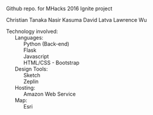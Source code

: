 
Github repo. for MHacks 2016 Ignite project

Christian Tanaka
Nasir Kasuma
David Latva
Lawrence Wu

Technology involved:  
&nbsp;&nbsp;&nbsp;&nbsp;&nbsp;&nbsp;Languages:  
&nbsp;&nbsp;&nbsp;&nbsp;&nbsp;&nbsp;&nbsp;&nbsp;&nbsp;&nbsp;&nbsp;&nbsp;Python (Back-end)  
&nbsp;&nbsp;&nbsp;&nbsp;&nbsp;&nbsp;&nbsp;&nbsp;&nbsp;&nbsp;&nbsp;&nbsp;Flask  
&nbsp;&nbsp;&nbsp;&nbsp;&nbsp;&nbsp;&nbsp;&nbsp;&nbsp;&nbsp;&nbsp;&nbsp;Javascript  
&nbsp;&nbsp;&nbsp;&nbsp;&nbsp;&nbsp;&nbsp;&nbsp;&nbsp;&nbsp;&nbsp;&nbsp;HTML/CSS - Bootstrap  
&nbsp;&nbsp;&nbsp;&nbsp;&nbsp;&nbsp;Design Tools:  
&nbsp;&nbsp;&nbsp;&nbsp;&nbsp;&nbsp;&nbsp;&nbsp;&nbsp;&nbsp;&nbsp;&nbsp;Sketch  
&nbsp;&nbsp;&nbsp;&nbsp;&nbsp;&nbsp;&nbsp;&nbsp;&nbsp;&nbsp;&nbsp;&nbsp;Zeplin  
&nbsp;&nbsp;&nbsp;&nbsp;&nbsp;&nbsp;Hosting:  
&nbsp;&nbsp;&nbsp;&nbsp;&nbsp;&nbsp;&nbsp;&nbsp;&nbsp;&nbsp;&nbsp;&nbsp;Amazon Web Service  
&nbsp;&nbsp;&nbsp;&nbsp;&nbsp;&nbsp;Map:  
&nbsp;&nbsp;&nbsp;&nbsp;&nbsp;&nbsp;&nbsp;&nbsp;&nbsp;&nbsp;&nbsp;&nbsp;Esri  

